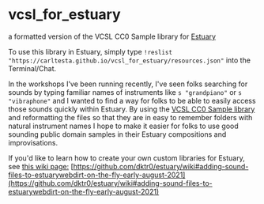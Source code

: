 # vcsl_for_estuary
a formatted version of the VCSL CC0 Sample library for [Estuary](https://estuary.mcmaster.ca)

To use this library in Estuary, simply type `!reslist "https://carltesta.github.io/vcsl_for_estuary/resources.json"` into the Terminal/Chat.

In the workshops I've been running recently, I've seen folks searching for sounds by typing familiar names of instruments like `s "grandpiano"` or `s "vibraphone"` and I wanted to find a way for folks to be able to easily access those sounds quickly within Estuary. By using the [VCSL CC0 Sample library](https://github.com/sgossner/VCSL) and reformatting the files so that they are in easy to remember folders with natural instrument names I hope to make it easier for folks to use good sounding public domain samples in their Estuary compositions and improvisations. 

If you'd like to learn how to create your own custom libraries for Estuary, see [this wiki page:](https://github.com/dktr0/estuary/wiki#adding-sound-files-to-estuarywebdirt-on-the-fly-early-august-2021) [https://github.com/dktr0/estuary/wiki#adding-sound-files-to-estuarywebdirt-on-the-fly-early-august-2021](https://github.com/dktr0/estuary/wiki#adding-sound-files-to-estuarywebdirt-on-the-fly-early-august-2021)
